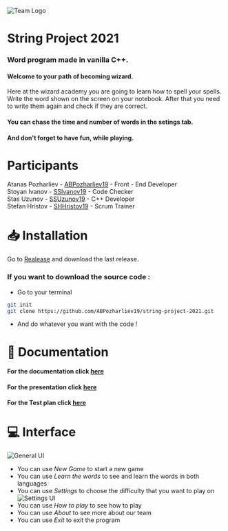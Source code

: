 ![Team Logo](https://i.imgur.com/DebikFF.png)
# String Project 2021
### Word program made in vanilla C++.

#### Welcome to your path of becoming wizard.
   Here at the wizard academy you are going to learn how to spell your spells.
   Write the word shown on the screen on your notebook. After that you need to write them again and check if they are correct.
    
    
#### You can chase the time and number of words in the setings tab.
#### And don't forget to have fun, while playing.

# Participants


Atanas Pozharliev - [ABPozharliev19](https://github.com/ABPozharliev19) - Front - End Developer  
Stoyan Ivanov - [SSIvanov19](https://github.com/SSIvanov19) - Code Checker  
Stas Uzunov - [SSUzunov19](https://github.com/SSUzunov19) - C++ Developer  
Stefan Hristov - [SHHristov19](https://github.com/SHHristov19) - Scrum Trainer  

# :inbox_tray: Installation
Go to [Realease](https://github.com/ABPozharliev19/string-project-2021/releases) and download the last release.
### If you want to download the source code :
* Go to your terminal
```bash
git init
git clone https://github.com/ABPozharliev19/string-project-2021.git
```
* And do whatever you want with the code !


# 📝 Documentation
#### For the documentation click [here](https://codingburgas-my.sharepoint.com/:w:/g/personal/shhristov19_codingburgas_bg/EZOYy8gK-g9Gs4FeNF_dhsABV_deE1z7saQyKPNcuycoEg?e=QOS3b2)  
#### For the presentation click [here](https://codingburgas-my.sharepoint.com/:p:/g/personal/shhristov19_codingburgas_bg/EfhC5mQMrutCm09HVZfl94gBnHYfnUJGfrNItY46hRAHyw?e=DKxXcE)  
#### For the Test plan click [here](https://codingburgas-my.sharepoint.com/:w:/g/personal/ssivanov19_codingburgas_bg/Ed3PpU8v5IJJqLIhGOfEj74B3Ws-zaRnapIMI-1Kop-w9g?e=vVcnnU)  

# :computer: Interface
![General UI](https://i.imgur.com/EElkS15.png)
- You can use _New Game_ to start a new game
- You can use _Learn the words_ to see and learn the words in both languages
- You can use _Settings_ to choose the difficulty that you want to play on
![Settings UI](https://i.imgur.com/DWRodVQ.png)
- You can use _How to play_ to see how to play
- You can use _About_ to see more about our team
- You can use _Exit_ to exit the program
